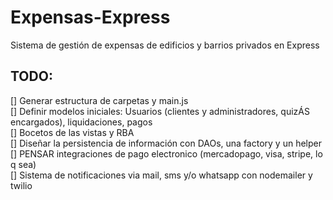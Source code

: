 # Expensas-Express
Sistema de gestión de expensas de edificios y barrios privados en Express


## TODO:
[] Generar estructura de carpetas y main.js  
[] Definir modelos iniciales: Usuarios (clientes y administradores, quizÁS encargados), liquidaciones, pagos  
[] Bocetos de las vistas y RBA  
[] Diseñar la persistencia de información con DAOs, una factory y un helper  
[] PENSAR integraciones de pago electronico (mercadopago, visa, stripe, lo q sea)  
[] Sistema de notificaciones via mail, sms y/o whatsapp con nodemailer y twilio  
